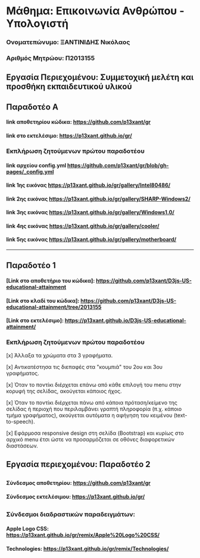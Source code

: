 # Μάθημα: Επικοινωνία Ανθρώπου - Υπολογιστή
### Ονοματεπώνυμο: ΞΑΝΤΙΝΙΔΗΣ Νικόλαος
### Αριθμός Μητρώου: Π2013155
## Εργασία Περιεχομένου: Συμμετοχική μελέτη και προσθήκη εκπαιδευτικού υλικού
## Παραδοτέο Α
#### link αποθετηρίου κώδικα: https://github.com/p13xant/gr
#### link στο εκτελέσιμο: https://p13xant.github.io/gr/
### Εκπλήρωση ζητούμενων πρώτου παραδοτέου
#### link  αρχείου config.yml https://github.com/p13xant/gr/blob/gh-pages/_config.yml
#### link 1ης εικόνας https://p13xant.github.io/gr/gallery/Intel80486/
#### link 2ης εικόνας https://p13xant.github.io/gr/gallery/SHARP-Windows2/
#### link 3ης εικόνας https://p13xant.github.io/gr/gallery/Windows1.0/
#### link 4ης εικόνας https://p13xant.github.io/gr/gallery/cooler/
#### link 5ης εικόνας https://p13xant.github.io/gr/gallery/motherboard/
-------------------------------------------------------------------------------------------

## Παραδοτέο 1

#### [Link στο αποθετήριο του κώδικα]: https://github.com/p13xant/D3js-US-educational-attainment
#### [Link στο κλαδί του κώδικα]: https://github.com/p13xant/D3js-US-educational-attainment/tree/2013155
#### [Link στο εκτελέσιμο]: https://p13xant.github.io/D3js-US-educational-attainment/

### Εκπλήρωση ζητούμενων πρώτου παραδοτέου

[x] Άλλαξα τα χρώματα στα 3 γραφήματα.

[x] Αντικατέστησα τις διεπαφές στα "κουμπιά" του 2ου και 3ου γραφήματος.

[x] Όταν το ποντίκι διέρχεται επάνω από κάθε επιλογή του menu στην κορυφή της σελίδας, ακούγεται κάποιος ήχος.

[x] Όταν το ποντίκι διέρχεται πάνω από κάποια πρόταση/κείμενο της σελίδας ή περιοχή που περιλαμβάνει γραπτή πληροφορία (π.χ. κάποιο τμήμα     γραφήματος), ακούγεται αυτόματα η αφήγηση του κειμένου (text-to-speech).

[x] Εφάρμοσα responsive design στη σελίδα (Bootstrap) και κυρίως στο αρχικό menu έτσι ώστε να προσαρμόζεται σε οθόνες διαφορετικών διαστάσεων.

## Εργασία περιεχομένου: Παραδοτέο 2
##
#### Σύνδεσμος αποθετηρίου: https://github.com/p13xant/gr
#### Σύνδεσμος εκτελέσιμου: https://p13xant.github.io/gr/
##
### Σύνδεσμοι διαδραστικών παραδειγμάτων:
#### Apple Logo CSS: https://p13xant.github.io/gr/remix/Apple%20Logo%20CSS/
#### Technologies: https://p13xant.github.io/gr/remix/Technologies/
#
